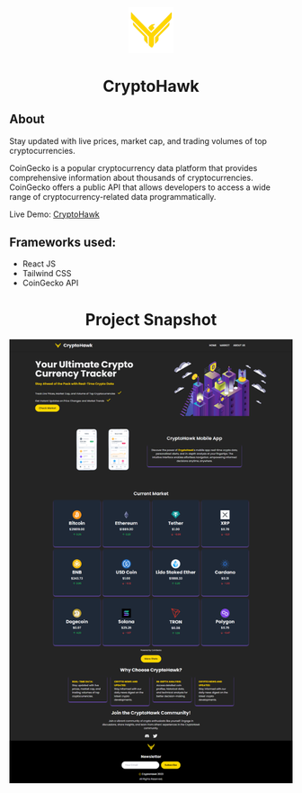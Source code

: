 <div align='center'><img style="width:16%" src='./src/assets/logo-icon.png'/></div>

<h1 align='center'>CryptoHawk</h1>

## About

<p>
Stay updated with live prices, market cap, and trading volumes of top cryptocurrencies.

CoinGecko is a popular cryptocurrency data platform that provides comprehensive information about thousands of cryptocurrencies. CoinGecko offers a public API that allows developers to access a wide range of cryptocurrency-related data programmatically.

</p>

Live Demo: <a href="https://crypto-hawk.vercel.app" target="_blank">CryptoHawk</a>

## Frameworks used:

- React JS
- Tailwind CSS
- CoinGecko API

<h1 align='center'>Project Snapshot</h1>
<img align='center' src='./src/assets/cryptohawksnapshot.png'></img>
